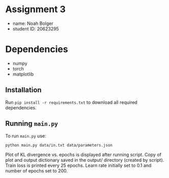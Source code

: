 # Assignment 3

- name: Noah Bolger
- student ID: 20623295

# Dependencies
- numpy
- torch
- matplotlib

## Installation
Run `pip install -r requirements.txt` to download all required dependencies.

## Running `main.py`

To run `main.py` use:

`python main.py data/in.txt data/parameters.json`

Plot of KL divergence vs. epochs is displayed after running script. Copy of plot and output dictionary saved in the output/ directory (created by script).
Train loss is printed every 25 epochs. Learn rate initially set to 0.1 and number of epochs set to 200.
